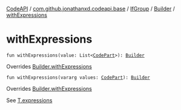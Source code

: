 [CodeAPI](../../../index.md) / [com.github.jonathanxd.codeapi.base](../../index.md) / [IfGroup](../index.md) / [Builder](index.md) / [withExpressions](.)

# withExpressions

`fun withExpressions(value: List<`[`CodePart`](../../../com.github.jonathanxd.codeapi/-code-part/index.md)`>): `[`Builder`](index.md)

Overrides [Builder.withExpressions](../../-if-expression-holder/-builder/with-expressions.md)


`fun withExpressions(vararg values: `[`CodePart`](../../../com.github.jonathanxd.codeapi/-code-part/index.md)`): `[`Builder`](index.md)

Overrides [Builder.withExpressions](../../-if-expression-holder/-builder/with-expressions.md)

See [T.expressions](#)

